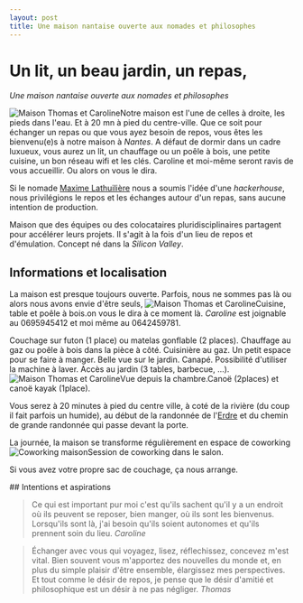 ```yaml
---
layout: post
title: Une maison nantaise ouverte aux nomades et philosophes
---
```


# Un lit, un beau jardin, un repas,

*Une maison nantaise ouverte aux nomades et philosophes*

<span class="marginnote">![Maison Thomas et
Caroline](../assets/img/posts/vuemaison.jpg)Notre maison est l'une de
celles à droite, les pieds dans l'eau. Et à 20 mn à pied du
centre-ville.</span> Que ce soit pour échanger un repas ou que vous ayez
besoin de repos, vous êtes les bienvenu(e)s à notre maison à *Nantes*. A
défaut de dormir dans un cadre luxueux, vous aurez un lit, un chauffage
ou un poêle à bois, une petite cuisine, un bon réseau wifi et les clés.
Caroline et moi-même seront ravis de vous accueillir. Ou alors on vous
le dira.

Si le nomade [Maxime Lathuilière](http://maxlath.eu) nous a soumis
l'idée d'une *hackerhouse*, nous privilégions le repos et les échanges
autour d'un repas, sans aucune intention de production.

<span class="sidenote"> Maison que des équipes ou des colocataires
pluridisciplinaires partagent pour accélérer leurs projets. Il s'agit à
la fois d'un lieu de repos et d'émulation. Concept né dans la *Silicon
Valley*.</span>

## Informations et localisation

La maison est presque toujours ouverte. Parfois, nous ne sommes pas là
ou alors nous avons envie d'être seuls, <span
class="marginnote">![Maison Thomas et
Caroline](../assets/img/posts/photoscuisine.jpg)Cuisine, table et poêle
à bois.</span>on vous le dira à ce moment là. *Caroline* est joignable
au 0695945412 et moi même au 0642459781.

Couchage sur futon (1 place) ou matelas gonflable (2 places). Chauffage
au gaz ou poêle à bois dans la pièce à côté. Cuisinière au gaz. Un petit
espace pour se faire à manger. Belle vue sur le jardin. Canapé.
Possibilité d'utiliser la machine à laver. Accès au jardin (3 tables,
barbecue, ...). <span class="marginnote">![Maison Thomas et
Caroline](../assets/img/posts/photoschambre.jpg)Vue depuis la
chambre.</span>Canoë (2places) et canoë kayak (1place).

Vous serez à 20 minutes à pied du centre ville, à coté de la rivière (du
coup il fait parfois un humide), au début de la randonnée de
l'[Erdre](http://www.enpaysdelaloire.com/Idees-de-destinations/Les-vallees-et-les-rivieres/L-Erdre)
et du chemin de grande randonnée qui passe devant la porte.

La journée, la maison se transforme régulièrement en espace de
coworking<span class="marginnote">![Coworking
maison](../assets/img/posts/coworking.jpg)Session de coworking dans le
salon.</span>

Si vous avez votre propre sac de couchage, ça nous arrange.

## Intentions et aspirations

> Ce qui est important pur moi c'est qu'ils sachent qu'il y a un endroit où ils peuvent se reposer, bien manger, où ils sont les bienvenus. Lorsqu'ils sont là, j'ai besoin qu'ils soient autonomes et qu'ils prennent soin du lieu. *Caroline*

> Échanger avec vous qui voyagez, lisez, réflechissez, concevez m'est vital. Bien souvent vous m'apportez des nouvelles du monde et, en plus du simple plaisir d'être ensemble, élargissez mes perspectives. Et tout comme le désir de repos, je pense que le désir d'amitié et philosophique est un désir à ne pas négliger. *Thomas*
